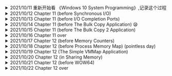 

<details>
<summary>2021/10/11 重新开始看 《Windows 10 System Programming》,记录这个过程</summary>

</details>

<details>
<summary>2021/10/12 Chapter 11 (before Synchronous I/O)
</summary>

- [symlinks.cpp](./sources/symlinks.cpp)

</details>

<details>
<summary>2021/10/13 Chapter 11 (before I/O Completion Ports)
</summary>

- [apc.cpp](./sources/apc.cpp)

</details>

<details>
<summary>2021/10/14 Chapter 11 (before The Bulk Copy Application) 😪
</summary>

</details>

<details>
<summary>2021/10/15 Chapter 11 (before The Bulk Copy 2 Application)
</summary>
😭 太绕了，搞不懂

source: http://writeasync.net/?p=2201  Introducing overlapped I/O 

- [completion_ports.cpp](./sources/completion_ports.cpp)



</details>


<details>
<summary>2021/10/16 Chapter 11 over
</summary>

</details>

<details>
<summary>2021/10/17 Chapter 12 (before Memory Counters)
</summary>
</details>

<details>
<summary>2021/10/18 Chapter 12 (before Process Memory Map) (pointless day)
</summary>
</details>


<details>
<summary>2021/10/19 Chapter 12 (The Simple VMMap Application)
</summary>
</details>

<details>
<summary>2021/10/20 Chapter 12 (in Sharing Memory)
</summary>
</details>

<details>
<summary>2021/10/21 Chapter 12 (before WOW64)
</summary>
</details>

<details>
<summary>2021/10/22 Chapter 12 over 
</summary>
</details>
